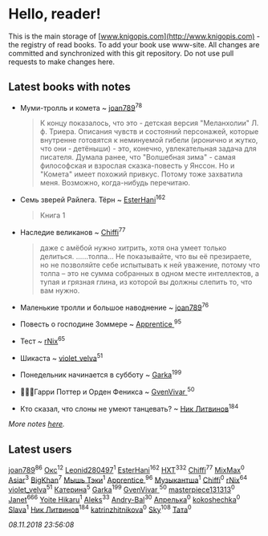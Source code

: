 # Hello, reader!
This is the main storage of [www.knigopis.com](http://www.knigopis.com) - the registry of read books.
To add your book use www-site. All changes are committed and synchronized with this git repository.
Do not use pull requests to make changes here.


## Latest books with notes
* Муми-тролль и комета ~ [joan789](users/240/2401650-vkontakte)<sup>78</sup>
    > К концу показалось, что это - детская версия "Меланхолии" Л. ф. Триера. Описания чувств и состояний персонажей, которые внутренне готовятся к неминуемой гибели (иронично и жутко, что они - детёныши) - это, конечно, увлекательная задача для писателя. Думала ранее, что "Волшебная зима" - самая философская и взрослая сказка-повесть у Янссон. Но и "Комета" имеет похожий привкус. Потому тоже захватила меня. Возможно, когда-нибудь перечитаю.

* Семь зверей Райлега. Тёрн ~ [EsterHani](users/305/30558181-vkontakte)<sup>162</sup>
    > Книга 1

* Наследие великанов ~ [Chiffi](users/105/105831994080785626680-google)<sup>77</sup>
    > даже с амёбой нужно хитрить, хотя она умеет только делиться. ......толпа…  Не показывайте, что вы её презираете, но не позволяйте себе испытывать к ней уважение, потому что толпа  – это не сумма собранных в одном месте интеллектов, а тупая и грязная глина, из которой вы должны слепить то, что вам нужно.

* Маленькие тролли и большое наводнение ~ [joan789](users/240/2401650-vkontakte)<sup>76</sup>

* Повесть о господине Зоммере ~ [Apprentice ](users/528/52821952-vkontakte)<sup>95</sup>

* Тест ~ [rNix](users/115/115622071-twitter)<sup>65</sup>

* Шикаста ~ [violet_velva](users/116/116961712580551399099-google)<sup>51</sup>

* Понедельник начинается в субботу ~ [Garka](users/115/115753719718250012620-google)<sup>199</sup>

* 🧙🏻‍♂️Гарри Поттер и Орден Феникса ~ [GvenVivar ](users/158/158266434925901-facebook)<sup>50</sup>

* Кто сказал, что слоны не умеют танцевать? ~ [Ник Литвинов](users/241/241974816-vkontakte)<sup>184</sup>


_More notes [here](latest_books_with_notes.md)._


## Latest users
[joan789](users/240/2401650-vkontakte)<sup>86</sup> 
[Окс](users/102/102536471289425216982-google)<sup>12</sup> 
[Leonid280497](users/684/684095007-yandex)<sup>1</sup> 
[EsterHani](users/305/30558181-vkontakte)<sup>162</sup> 
[HXT](users/100/100002563462782-facebook)<sup>332</sup> 
[Chiffi](users/105/105831994080785626680-google)<sup>77</sup> 
[MixMax](users/101/101518605191036306948-google)<sup>0</sup> 
[Asiar](users/115/115902526849562271887-google)<sup>3</sup> 
[BigKhan](users/117/117259947-yandex)<sup>7</sup> 
[Мышь Тэки](users/200/2000052600056325-facebook)<sup>1</sup> 
[Apprentice ](users/528/52821952-vkontakte)<sup>96</sup> 
[Музыкантша](users/107/107210896927993390084-google)<sup>1</sup> 
[Chiffi](users/207/2073442752706226-facebook)<sup>0</sup> 
[rNix](users/115/115622071-twitter)<sup>64</sup> 
[violet_velva](users/116/116961712580551399099-google)<sup>51</sup> 
[Катерина](users/297/297475825919701688-mailru)<sup>5</sup> 
[Garka](users/115/115753719718250012620-google)<sup>199</sup> 
[GvenVivar ](users/158/158266434925901-facebook)<sup>50</sup> 
[masterpiece131313](users/107/107362372244131361011-google)<sup>0</sup> 
[Janet](users/108/108113656204404967440-google)<sup>666</sup> 
[Yoite Hikaru](users/237/237559775-vkontakte)<sup>1</sup> 
[Aleks](users/117/117835844513813219393-google)<sup>33</sup> 
[Andry-Bal](users/109/109232883876697421544-google)<sup>30</sup> 
[Апрелька](users/102/10204987254158701-facebook)<sup>0</sup> 
[kokoshechka](users/100/100559461588498718704-google)<sup>0</sup> 
[Slava](users/190/1905624049550842-facebook)<sup>1</sup> 
[Ник Литвинов](users/241/241974816-vkontakte)<sup>184</sup> 
[katrinzhitnikova](users/868/86840822-vkontakte)<sup>0</sup> 
[Sky](users/118/118049897850017649660-google)<sup>108</sup> 
[Тата](users/257/257428895-vkontakte)<sup>0</sup> 


_08.11.2018 23:56:08_
